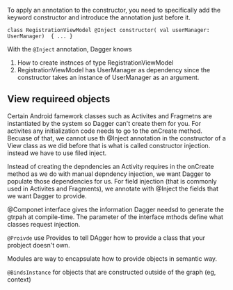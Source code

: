 To apply an annotation to the constructor, you need to specifically add the keyword constructor and introduce the annotation just before it. 
```
class RegistrationViewModel @Inject constructor( val userManager: UserManager)  { ... }
```

With the `@Inject` annotation, Dagger knows
1. How to create instnces of type RegistrationViewModel
2. RegistrationViewModel has UserManager as dependency since the constructor takes an instance of UserManager as an argument. 


## View requireed objects
Certain Android famework classes such as Activites and Fragmetns are instantiated by the system so Dagger can't create them for you. For activites any initialization code needs to go to the onCreate method. Becuase of that, we cannot use th @Inject annotation in the constructor of a View class as we did before that is what is called constructor injection. instead we have to use filed inject. 

Instead of creating the depndencies an Activity requires in the onCreate method as we do with manual depndency injection, we want Dagger to populate those dependencies for us. For field injection (that is commonly used in Activites and Fragments), we annotate with @Inject the fields that we want Dagger to provide. 

@Componet interface gives the information Dagger needsd to generate the gtrpah at compile-time. The parameter of the interface mthods define what classes request injection. 


`@Proivde` use Provides to tell DAgger how to provide a class that your probject doesn't own.

Modules are way to encapsulate how to provide objects in semantic way.

`@BindsInstance` for objects that are constructed outside of the graph (eg, context)
